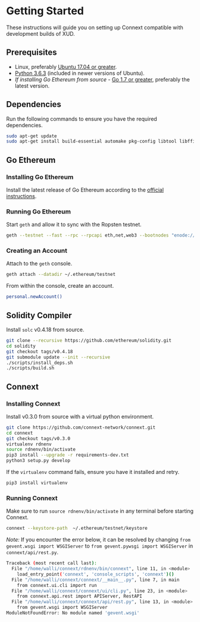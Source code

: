 # Getting Started

These instructions will guide you on setting up Connext compatible with development builds of XUD.

## Prerequisites

- Linux, preferably [Ubuntu 17.04 or greater](https://wiki.ubuntu.com/Releases).
- [Python 3.6.3](https://www.python.org/downloads/release/python-363/) (included in newer versions of Ubuntu).
- _If installing Go Ethereum from source_ - [Go 1.7 or greater](https://golang.org/doc/install), preferably the latest version.

## Dependencies

Run the following commands to ensure you have the required dependencies.

```bash
sudo apt-get update
sudo apt-get install build-essential automake pkg-config libtool libffi-dev libgmp-dev libssl-dev
```

## Go Ethereum

### Installing Go Ethereum

Install the latest release of Go Ethereum according to the [official instructions](https://github.com/ethereum/go-ethereum/wiki/Installing-Geth).

### Running Go Ethereum

Start `geth` and allow it to sync with the Ropsten testnet.

```bash
geth --testnet --fast --rpc --rpcapi eth,net,web3 --bootnodes "enode://20c9ad97c081d63397d7b685a412227a40e23c8bdc6688c6f37e97cfbc22d2b4d1db1510d8f61e6a8866ad7f0e17c02b14182d37ea7c3c8b9c2683aeb6b733a1@52.169.14.227:30303,enode://6ce05930c72abc632c58e2e4324f7c7ea478cec0ed4fa2528982cf34483094e9cbc9216e7aa349691242576d552a2a56aaeae426c5303ded677ce455ba1acd9d@13.84.180.240:30303"
```

### Creating an Account

Attach to the `geth` console.

```bash
geth attach --datadir ~/.ethereum/testnet
```

From within the console, create an account.

```bash
personal.newAccount()
```

## Solidity Compiler

Install `solc` v0.4.18 from source.

```bash
git clone --recursive https://github.com/ethereum/solidity.git
cd solidity
git checkout tags/v0.4.18
git submodule update --init --recursive
./scripts/install_deps.sh
./scripts/build.sh
```

## Connext

### Installing Connext

Install v0.3.0 from source with a virtual python environment.

```bash
git clone https://github.com/connext-network/connext.git
cd connext
git checkout tags/v0.3.0
virtualenv rdnenv
source rdnenv/bin/activate
pip3 install --upgrade -r requirements-dev.txt
python3 setup.py develop
```

If the `virtualenv` command fails, ensure you have it installed and retry.

```bash
pip3 install virtualenv
```

### Running Connext

Make sure to run `source rdnenv/bin/activate` in any terminal before starting Connext.

```bash
connext --keystore-path  ~/.ethereum/testnet/keystore
```

_Note:_ If you encounter the error below, it can be resolved by changing `from gevent.wsgi import WSGIServer` to `from gevent.pywsgi import WSGIServer` in `connext/api/rest.py`.

```bash
Traceback (most recent call last):
  File "/home/walli/connext/rdnenv/bin/connext", line 11, in <module>
    load_entry_point('connext', 'console_scripts', 'connext')()
  File "/home/walli/connext/connext/__main__.py", line 7, in main
    from connext.ui.cli import run
  File "/home/walli/connext/connext/ui/cli.py", line 23, in <module>
    from connext.api.rest import APIServer, RestAPI
  File "/home/walli/connext/connext/api/rest.py", line 13, in <module>
    from gevent.wsgi import WSGIServer
ModuleNotFoundError: No module named 'gevent.wsgi'
```
